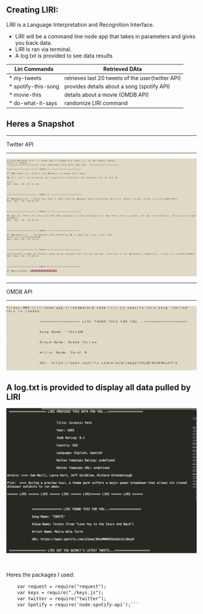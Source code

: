   
##   **Creating LIRI:**
  
  LIRI is a Language Interpretation and Recognition Interface.
  
* LIRI will be a command line node app that takes in parameters and gives you back data.
* LIRI is ran via terminal.
* A log.txt is provided to see data results

Liri Commands  | Retrieved DAta
------------- | -------------
* my-tweets  | retrieves last 20 tweets of the user(twitter API)
* spotify-this-song  | provides details about a song (spotify API)
* movie-this  | details about a movie (OMDB API)
* do-what-it-says  | randomize LIRI command

## Heres a Snapshot
<hr>
Twitter API
<hr>

![TWITTER](https://github.com/IamGiel/liri-node-app/blob/master/images/my-tweets.png?raw=true)

<hr>
OMDB API
<hr>

![OMDB](https://github.com/IamGiel/liri-node-app/blob/master/images/spotify-this-song.png?raw=true)

## A log.txt is provided to display all data pulled by LIRI

![logs](https://github.com/IamGiel/liri-node-app/blob/master/images/logs.png?raw=true)

<br>

Heres the packages I used: 
```var fs = require("fs"); //reads and writes files
	var request = require("request");
	var keys = require("./keys.js");
	var twitter = require("twitter");
	var Spotify = require('node-spotify-api');```



